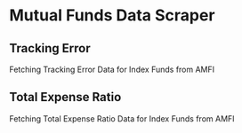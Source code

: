 # Mutual Funds Data Scraper

## Tracking Error

Fetching Tracking Error Data for Index Funds from AMFI

## Total Expense Ratio

Fetching Total Expense Ratio Data for Index Funds from AMFI
